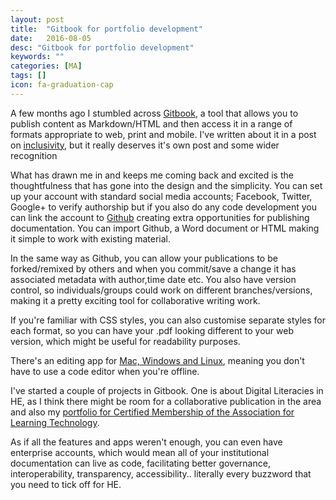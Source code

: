 ```yaml
---
layout: post
title:  "Gitbook for portfolio development"
date:   2016-08-05
desc: "Gitbook for portfolio development"
keywords: ""
categories: [MA]
tags: []
icon: fa-graduation-cap
---
```

A few months ago I stumbled across [Gitbook](http://www.gitbook.com), a tool that allows you to publish content as Markdown/HTML and then access it in a range of formats appropriate to web, print and mobile. I've written about it in a post on [inclusivity](http://et.falmouth.ac.uk/post/142342219337/a-lens-on-inclusivity), but it really deserves it's own post and some wider recognition

What has drawn me in and keeps me coming back and excited is the thoughtfulness that has gone into the design and the simplicity. You can set up your account with standard social media accounts; Facebook, Twitter, Google+ to verify authorship but if you also do any code development you can link the account to [Github](https://github.com/about) creating extra opportunities for publishing documentation. You can import Github, a Word document or HTML making it simple to work with existing material.

In the same way as Github, you can allow your publications to be forked/remixed by others and when you commit/save a change it has associated metadata with author,time date etc. You also have version control, so individuals/groups could work on different branches/versions, making it a pretty exciting tool for collaborative writing work.

If you're familiar with CSS styles, you can also customise separate styles for each format, so you can have your .pdf looking different to your web version, which might be useful for readability purposes.

There's an editing app for [Mac, Windows and Linux](https://www.gitbook.com/editor/), meaning you don't have to use a code editor when you're offline.

I've started a couple of projects in Gitbook. One is about Digital Literacies in HE, as I think there might be room for a collaborative publication in the area and also my [portfolio for Certified Membership of the Association for Learning Technology](https://cmalt.mrkn.us/).

As if all the features and apps weren't enough, you can even have enterprise accounts, which would mean all of your institutional documentation can live as code, facilitating better governance, interoperability, transparency, accessibility.. literally every buzzword that you need to tick off for HE.
